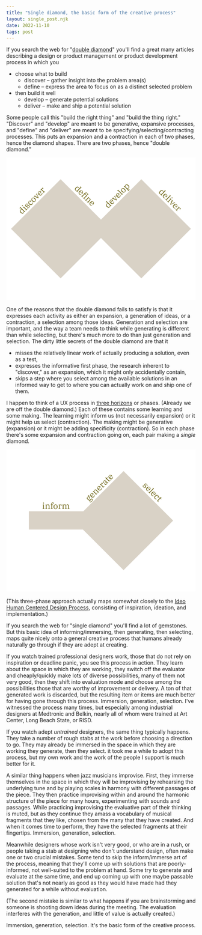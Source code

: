 ```yaml
---
title: "Single diamond, the basic form of the creative process"
layout: single_post.njk
date: 2022-11-10
tags: post
---
```


If you search the web for "[double diamond](https://www.google.com/search?q=double+diamond)" you'll find a great many articles describing a design or product management or product development process in which you
- choose what to build
    - discover – gather insight into the problem area(s)
    - define – express the area to focus on as a distinct selected problem
- then build it well
    - develop – generate potential solutions
    - deliver – make and ship a potential solution

Some people call this "build the right thing" and "build the thing right." "Discover" and "develop" are meant to be generative, expansive processes, and "define" and "deliver" are meant to be specifying/selecting/contracting processes. This puts an expansion and a contraction in each of two phases, hence the diamond shapes. There are two phases, hence "double diamond."

![As we discover we expand. As we define we contract. Develop expands again, and deliver contracts.](/assets/images/2022/11/Double-diamond.png)

One of the reasons that the double diamond fails to satisfy is that it expresses each activity as either an expansion, a generation of ideas, or a contraction, a selection among those ideas. Generation and selection are important, and the way a team needs to think while generating is different than while selecting, but there's much more to do than just generation and selection. The dirty little secrets of the double diamond are that it
- misses the relatively linear work of actually producing a solution, even as a test,
- expresses the informative first phase, the research inherent to "discover," as an expansion, which it might only accidentally contain,
- skips a step where you select among the available solutions in an informed way to get to where you can actually work on and ship one of them.

I happen to think of a UX process in [three horizons](https://jonplummer.com/2022/10/22/the-bones-of-my-emerging-philosophy-of-ux-research-and-design/) or phases. (Already we are off the double diamond.) Each of these contains some learning and some making. The learning might inform us (not necessarily expansion) or it might help us select (contraction). The making might be generative (expansion) or it might be adding specificity (contraction). So in each phase there's some expansion and contraction going on, each pair making a _single_ diamond.

![The single expansion of "generate" and contraction of "select" is preceded by an "inform" phase.](/assets/images/2022/11/Single-diamond.png)

(This three-phase approach actually maps somewhat closely to the [Ideo Human Centered Design Process](https://www.designkit.org/human-centered-design), consisting of inspiration, ideation, and implementation.)

If you search the web for "single diamond" you'll find a lot of gemstones. But this basic idea of informing/immersing, then generating, then selecting, maps quite nicely onto a general creative process that humans already naturally go through if they are adept at creating.

If you watch trained professional designers work, those that do not rely on inspiration or deadline panic, you see this process in action. They learn about the space in which they are working, they switch off the evaluator and cheaply/quickly make lots of diverse possibilities, many of them not very good, then they shift into evaluation mode and choose among the possibilities those that are worthy of improvement or delivery. A ton of that generated work is discarded, but the resulting item or items are much better for having gone through this process. Immersion, generation, selection. I've witnessed the process many times, but especially among industrial designers at Medtronic and Belkin, nearly all of whom were trained at Art Center, Long Beach State, or RISD.

If you watch adept _untrained_ designers, the same thing typically happens. They take a number of rough stabs at the work before choosing a direction to go. They may already be immersed in the space in which they are working they generate, then they select. it took me a while to adopt this process, but my own work and the work of the people I support is much better for it.

A similar thing happens when jazz musicians improvise. First, they immerse themselves in the space in which they will be improvising by rehearsing the underlying tune and by playing scales in harmony with different passages of the piece. They then practice improvising within and around the harmonic structure of the piece for many hours, experimenting with sounds and passages. While practicing improvising the evaluative part of their thinking is muted, but as they continue they amass a vocabulary of musical fragments that they like, chosen from the many that they have created. And when it comes time to perform, they have the selected fragments at their fingertips. Immersion, generation, selection.

Meanwhile designers whose work isn't very good, or who are in a rush, or people taking a stab at designing who don't understand design, often make one or two crucial mistakes. Some tend to skip the inform/immerse art of the process, meaning that they'll come up with solutions that are poorly-informed, not well-suited to the problem at hand. Some try to generate and evaluate at the same time, and end up coming up with one maybe passable solution that's not nearly as good as they would have made had they generated for a while without evaluation.

(The second mistake is similar to what happens if you are brainstorming and someone is shooting down ideas during the meeting. The evaluation interferes with the generation, and little of value is actually created.)

Immersion, generation, selection. It's the basic form of the creative process.
